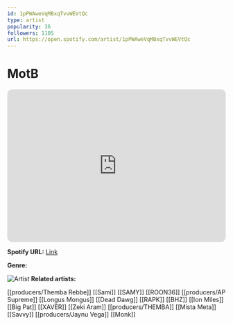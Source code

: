 ```yaml
---
id: 1pPWAweVqMBxqTvvWEVtQc
type: artist
popularity: 36
followers: 1105
url: https://open.spotify.com/artist/1pPWAweVqMBxqTvvWEVtQc
---
```

# MotB

<iframe style="border-radius:12px" src="https://open.spotify.com/embed/artist/1pPWAweVqMBxqTvvWEVtQc" width="100%" height="352" frameBorder="0" allowfullscreen="" allow="autoplay; clipboard-write; encrypted-media; fullscreen; picture-in-picture" loading="lazy"></iframe>

**Spotify URL:** [Link](https://open.spotify.com/artist/1pPWAweVqMBxqTvvWEVtQc)

**Genre:** 

![Artist](https://i.scdn.co/image/ab67616d0000b273b9538c674dafc8e97d55a13d)
**Related artists:**

[[producers/Themba Rebbe]]
[[Sami]]
[[SAMY]]
[[ROON36]]
[[producers/AP Supreme]]
[[Longus Mongus]]
[[Dead Dawg]]
[[RAPK]]
[[BHZ]]
[[Ion Miles]]
[[Big Pat]]
[[XAVER]]
[[Zeki Aram]]
[[producers/THEMBA]]
[[Mista Meta]]
[[Savvy]]
[[producers/Jaynu Vega]]
[[Monk]]
